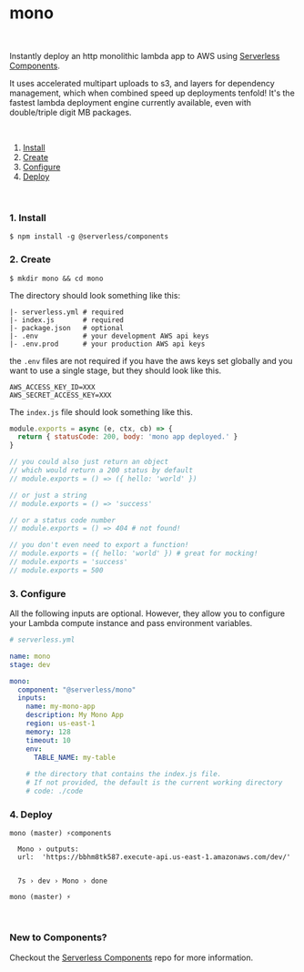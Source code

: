 # mono

&nbsp;

Instantly deploy an http monolithic lambda app to AWS using [Serverless Components](https://github.com/serverless/components).

It uses accelerated multipart uploads to s3, and layers for dependency management, which when combined speed up deployments tenfold! It's the fastest lambda deployment engine currently available, even with double/triple digit MB packages.

&nbsp;

1. [Install](#1-install)
2. [Create](#2-create)
3. [Configure](#3-configure)
4. [Deploy](#4-deploy)

&nbsp;


### 1. Install

```console
$ npm install -g @serverless/components
```

### 2. Create

```console
$ mkdir mono && cd mono
```

The directory should look something like this:


```
|- serverless.yml # required
|- index.js       # required
|- package.json   # optional
|- .env           # your development AWS api keys
|- .env.prod      # your production AWS api keys
```

the `.env` files are not required if you have the aws keys set globally and you want to use a single stage, but they should look like this.

```
AWS_ACCESS_KEY_ID=XXX
AWS_SECRET_ACCESS_KEY=XXX
```

The `index.js` file should look something like this.

```js
module.exports = async (e, ctx, cb) => {
  return { statusCode: 200, body: 'mono app deployed.' }
}

// you could also just return an object
// which would return a 200 status by default
// module.exports = () => ({ hello: 'world' })

// or just a string
// module.exports = () => 'success'

// or a status code number
// module.exports = () => 404 # not found!

// you don't even need to export a function!
// module.exports = ({ hello: 'world' }) # great for mocking!
// module.exports = 'success'
// module.exports = 500
```

### 3. Configure

All the following inputs are optional. However, they allow you to configure your Lambda compute instance and pass environment variables.

```yml
# serverless.yml

name: mono
stage: dev

mono:
  component: "@serverless/mono"
  inputs:
    name: my-mono-app
    description: My Mono App
    region: us-east-1
    memory: 128
    timeout: 10
    env:
      TABLE_NAME: my-table
    
    # the directory that contains the index.js file.
    # If not provided, the default is the current working directory
    # code: ./code


```

### 4. Deploy

```console
mono (master) ⚡️components

  Mono › outputs:
  url:  'https://bbhm8tk587.execute-api.us-east-1.amazonaws.com/dev/'


  7s › dev › Mono › done

mono (master) ⚡️

```

&nbsp;

### New to Components?

Checkout the [Serverless Components](https://github.com/serverless/components) repo for more information.
